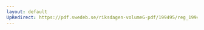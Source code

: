 ```yaml
---
layout: default
UpRedirect: https://pdf.swedeb.se/riksdagen-volumeG-pdf/199495/reg_199495/reg_199495_0198.pdf
---
```

